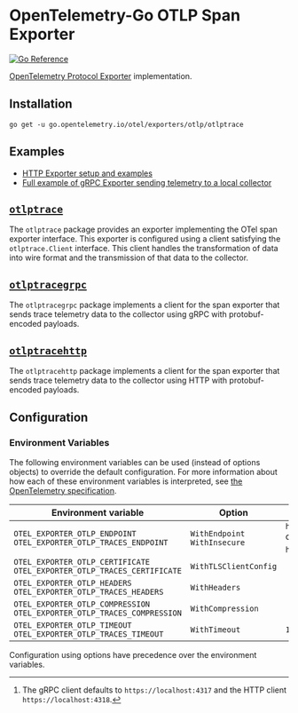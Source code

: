 # OpenTelemetry-Go OTLP Span Exporter

[![Go Reference](https://pkg.go.dev/badge/go.opentelemetry.io/otel/exporters/otlp/otlptrace.svg)](https://pkg.go.dev/go.opentelemetry.io/otel/exporters/otlp/otlptrace)

[OpenTelemetry Protocol Exporter](https://github.com/open-telemetry/opentelemetry-specification/blob/v1.5.0/specification/protocol/exporter.md) implementation.

## Installation

```
go get -u go.opentelemetry.io/otel/exporters/otlp/otlptrace
```

## Examples

- [HTTP Exporter setup and examples](./otlptracehttp/example_test.go)
- [Full example of gRPC Exporter sending telemetry to a local collector](../../../example/otel-collector)

## [`otlptrace`](https://pkg.go.dev/go.opentelemetry.io/otel/exporters/otlp/otlptrace)

The `otlptrace` package provides an exporter implementing the OTel span exporter interface.
This exporter is configured using a client satisfying the `otlptrace.Client` interface.
This client handles the transformation of data into wire format and the transmission of that data to the collector.

## [`otlptracegrpc`](https://pkg.go.dev/go.opentelemetry.io/otel/exporters/otlp/otlptrace/otlptracegrpc)

The `otlptracegrpc` package implements a client for the span exporter that sends trace telemetry data to the collector using gRPC with protobuf-encoded payloads.

## [`otlptracehttp`](https://pkg.go.dev/go.opentelemetry.io/otel/exporters/otlp/otlptrace/otlptracehttp)

The `otlptracehttp` package implements a client for the span exporter that sends trace telemetry data to the collector using HTTP with protobuf-encoded payloads.

## Configuration

### Environment Variables

The following environment variables can be used (instead of options objects) to
override the default configuration. For more information about how each of
these environment variables is interpreted, see [the OpenTelemetry
specification](https://github.com/open-telemetry/opentelemetry-specification/blob/v1.8.0/specification/protocol/exporter.md).

| Environment variable                                                     | Option                        | Default value                                            |
| ------------------------------------------------------------------------ |------------------------------ | -------------------------------------------------------- |
| `OTEL_EXPORTER_OTLP_ENDPOINT` `OTEL_EXPORTER_OTLP_TRACES_ENDPOINT`       | `WithEndpoint` `WithInsecure` | `https://localhost:4317` or `https://localhost:4318`[^1] |
| `OTEL_EXPORTER_OTLP_CERTIFICATE` `OTEL_EXPORTER_OTLP_TRACES_CERTIFICATE` | `WithTLSClientConfig`         |                                                          |
| `OTEL_EXPORTER_OTLP_HEADERS` `OTEL_EXPORTER_OTLP_TRACES_HEADERS`         | `WithHeaders`                 |                                                          |
| `OTEL_EXPORTER_OTLP_COMPRESSION` `OTEL_EXPORTER_OTLP_TRACES_COMPRESSION` | `WithCompression`             |                                                          |
| `OTEL_EXPORTER_OTLP_TIMEOUT` `OTEL_EXPORTER_OTLP_TRACES_TIMEOUT`         | `WithTimeout`                 | `10s`                                                    |

[^1]: The gRPC client defaults to `https://localhost:4317` and the HTTP client `https://localhost:4318`.

Configuration using options have precedence over the environment variables.
